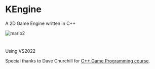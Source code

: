 # KEngine
A 2D Game Engine written in C++

![mario2](https://github.com/user-attachments/assets/f9171c39-1ab5-44fb-b572-78642b412ed7)

#
Using VS2022

Special thanks to Dave Churchill for [C++ Game Programming course](https://www.youtube.com/playlist?list=PL_xRyXins848nDj2v-TJYahzvs-XW9sVV).
